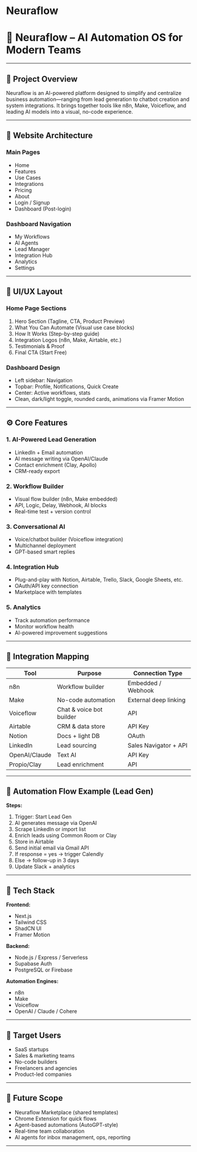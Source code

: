 # Neuraflow  
# 🧠 Neuraflow – AI Automation OS for Modern Teams

---

## 📌 Project Overview

Neuraflow is an AI-powered platform designed to simplify and centralize business automation—ranging from lead generation to chatbot creation and system integrations. It brings together tools like n8n, Make, Voiceflow, and leading AI models into a visual, no-code experience.

---

## 🧭 Website Architecture

### Main Pages

- Home
- Features
- Use Cases
- Integrations
- Pricing
- About
- Login / Signup
- Dashboard (Post-login)

### Dashboard Navigation

- My Workflows
- AI Agents
- Lead Manager
- Integration Hub
- Analytics
- Settings

---

## 🎨 UI/UX Layout

### Home Page Sections

1. Hero Section (Tagline, CTA, Product Preview)
2. What You Can Automate (Visual use case blocks)
3. How It Works (Step-by-step guide)
4. Integration Logos (n8n, Make, Airtable, etc.)
5. Testimonials & Proof
6. Final CTA (Start Free)

### Dashboard Design

- Left sidebar: Navigation
- Topbar: Profile, Notifications, Quick Create
- Center: Active workflows, stats
- Clean, dark/light toggle, rounded cards, animations via Framer Motion

---

## ⚙️ Core Features

### 1. AI-Powered Lead Generation

- LinkedIn + Email automation
- AI message writing via OpenAI/Claude
- Contact enrichment (Clay, Apollo)
- CRM-ready export

### 2. Workflow Builder

- Visual flow builder (n8n, Make embedded)
- API, Logic, Delay, Webhook, AI blocks
- Real-time test + version control

### 3. Conversational AI

- Voice/chatbot builder (Voiceflow integration)
- Multichannel deployment
- GPT-based smart replies

### 4. Integration Hub

- Plug-and-play with Notion, Airtable, Trello, Slack, Google Sheets, etc.
- OAuth/API key connection
- Marketplace with templates

### 5. Analytics

- Track automation performance
- Monitor workflow health
- AI-powered improvement suggestions

---

## 🔗 Integration Mapping

| Tool | Purpose | Connection Type |
| --- | --- | --- |
| n8n | Workflow builder | Embedded / Webhook |
| Make | No-code automation | External deep linking |
| Voiceflow | Chat & voice bot builder | API |
| Airtable | CRM & data store | API Key |
| Notion | Docs + light DB | OAuth |
| LinkedIn | Lead sourcing | Sales Navigator + API |
| OpenAI/Claude | Text AI | API Key |
| Propio/Clay | Lead enrichment | API |

---

## 🔄 Automation Flow Example (Lead Gen)

**Steps:**

1. Trigger: Start Lead Gen
2. AI generates message via OpenAI
3. Scrape LinkedIn or import list
4. Enrich leads using Common Room or Clay
5. Store in Airtable
6. Send initial email via Gmail API
7. If response = yes → trigger Calendly
8. Else → follow-up in 3 days
9. Update Slack + analytics

---

## 🧱 Tech Stack

**Frontend:**

- Next.js
- Tailwind CSS
- ShadCN UI
- Framer Motion

**Backend:**

- Node.js / Express / Serverless
- Supabase Auth
- PostgreSQL or Firebase

**Automation Engines:**

- n8n
- Make
- Voiceflow
- OpenAI / Claude / Cohere

---

## 🎯 Target Users

- SaaS startups
- Sales & marketing teams
- No-code builders
- Freelancers and agencies
- Product-led companies

---

## 🔮 Future Scope

- Neuraflow Marketplace (shared templates)
- Chrome Extension for quick flows
- Agent-based automations (AutoGPT-style)
- Real-time team collaboration
- AI agents for inbox management, ops, reporting

---
